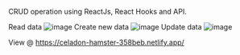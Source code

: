 CRUD operation using ReactJs, React Hooks and API.


Read data
![image](https://user-images.githubusercontent.com/95211714/226566857-2b06572e-5936-475c-b0a4-d4b5035f68cc.png)
Create new data
![image](https://user-images.githubusercontent.com/95211714/226567222-cd1f9a8b-7595-4fe6-a86f-cd8b6eb66584.png)
Update data
![image](https://user-images.githubusercontent.com/95211714/226567319-f050305f-dbe7-4c8f-bac0-c92160b91891.png)

View @ https://celadon-hamster-358beb.netlify.app/
